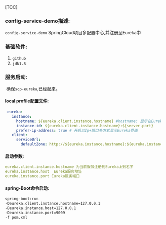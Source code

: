 [TOC]

### config-service-demo描述:

`config-service-demo` SpringCloud项目多配置中心,并注册至Eureka中
### 基础软件:

1. `github`
2. `jdk1.8`

### 服务启动:

​    确保`scp-eureka`,已经起来。

#### local profile配置文件:

```yaml
 eureka:
   instance:
     hostname: ${eureka.client.instance.hostname} #hostname: 显示在Eureka服务IP地址
     instance-id: ${eureka.client.instance.hostname}:${server.port}
     prefer-ip-address: true # 开启以Ip+端口多方式显示Eureka界面
   client:
     serviceUrl:
       defaultZone: http://${eureka.instance.hostname}:${eureka.instance.port}/eureka/
```



####    启动参数:
```yaml
eureka.client.instance.hostname 为当前服务注册到Eureka上到名字
eureka.instance.host  Eureka服务地址
eureka.instance.port Eureka服务端口
```
#### spring-Boot命令启动:

```markdown
spring-boot:run 
-Deureka.client.instance.hostname=127.0.0.1 
-Deureka.instance.host=127.0.0.1
-Deureka.instance.port=9009 
-f pom.xml
```

  



